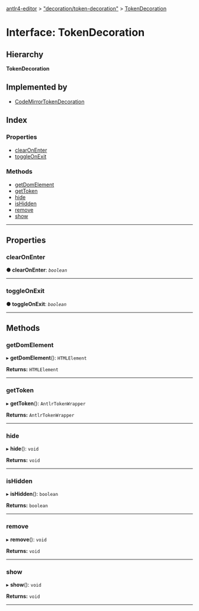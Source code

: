 [antlr4-editor](../README.md) > ["decoration/token-decoration"](../modules/_decoration_token_decoration_.md) > [TokenDecoration](../interfaces/_decoration_token_decoration_.tokendecoration.md)

# Interface: TokenDecoration

## Hierarchy

**TokenDecoration**

## Implemented by

* [CodeMirrorTokenDecoration](../classes/_implementations_codemirror_decoration_codemirror_token_decoration_.codemirrortokendecoration.md)

## Index

### Properties

* [clearOnEnter](_decoration_token_decoration_.tokendecoration.md#clearonenter)
* [toggleOnExit](_decoration_token_decoration_.tokendecoration.md#toggleonexit)

### Methods

* [getDomElement](_decoration_token_decoration_.tokendecoration.md#getdomelement)
* [getToken](_decoration_token_decoration_.tokendecoration.md#gettoken)
* [hide](_decoration_token_decoration_.tokendecoration.md#hide)
* [isHidden](_decoration_token_decoration_.tokendecoration.md#ishidden)
* [remove](_decoration_token_decoration_.tokendecoration.md#remove)
* [show](_decoration_token_decoration_.tokendecoration.md#show)

---

## Properties

<a id="clearonenter"></a>

###  clearOnEnter

**● clearOnEnter**: *`boolean`*

___
<a id="toggleonexit"></a>

###  toggleOnExit

**● toggleOnExit**: *`boolean`*

___

## Methods

<a id="getdomelement"></a>

###  getDomElement

▸ **getDomElement**(): `HTMLElement`

**Returns:** `HTMLElement`

___
<a id="gettoken"></a>

###  getToken

▸ **getToken**(): `AntlrTokenWrapper`

**Returns:** `AntlrTokenWrapper`

___
<a id="hide"></a>

###  hide

▸ **hide**(): `void`

**Returns:** `void`

___
<a id="ishidden"></a>

###  isHidden

▸ **isHidden**(): `boolean`

**Returns:** `boolean`

___
<a id="remove"></a>

###  remove

▸ **remove**(): `void`

**Returns:** `void`

___
<a id="show"></a>

###  show

▸ **show**(): `void`

**Returns:** `void`

___

